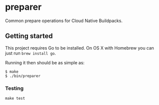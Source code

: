 # preparer

Common prepare operations for Cloud Native Buildpacks.

## Getting started

This project requires Go to be installed. On OS X with Homebrew you can just run `brew install go`.

Running it then should be as simple as:

```console
$ make
$ ./bin/preparer
```

### Testing

``make test``